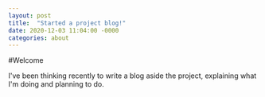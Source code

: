 ```yaml
---
layout: post
title:  "Started a project blog!"
date: 2020-12-03 11:04:00 -0000
categories: about
---
```


#Welcome

I've been thinking recently to write a blog aside the project, explaining what I'm doing and planning to do.